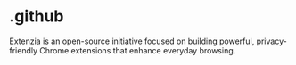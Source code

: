 # .github
Extenzia is an open-source initiative focused on building powerful, privacy-friendly Chrome extensions that enhance everyday browsing.
